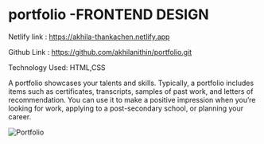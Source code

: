 # portfolio -FRONTEND DESIGN

Netlify link   :  https://akhila-thankachen.netlify.app

Github Link   :  https://github.com/akhilanithin/portfolio.git

Technology Used: HTML,CSS

A portfolio showcases your talents and skills. Typically, a portfolio includes items such as certificates, transcripts, samples of past work, and letters of recommendation. You can use it to make a positive impression when you’re looking for work, applying to a post-secondary school, or planning your career.

![Portfolio](https://github.com/akhilanithin/portfolio/assets/122517142/3c40e62f-5fc9-4dc6-9553-d1ee3660a0f5)
